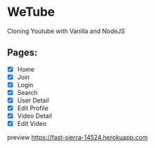 # WeTube

Cloning Youtube with Vanilla and NodeJS

## Pages:
- [x] Home
- [x] Join
- [x] Login
- [x] Search
- [x] User Detail
- [x] Edit Profile
- [x] Video Detail
- [x] Edit Video

preview https://fast-sierra-14524.herokuapp.com 